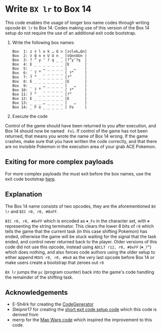 # Write `BX lr` to Box 14
This code enables the usage of longer box name codes through writing opcode `BX lr` to Box 14.
Codes making use of this version of the Box 14 setup do not require the use of an additional exit code bootstrap.

1. Write the following box names:
    ```
    Box  1: z ♀ l o k … Q n	[z♀lok…Qn]
    Box  2: ♀ Q n n U U n _	[♀QnnUUn ]
    Box  3: ? ” y ‘ ? q _ _	[?”y‘?q  ]
    Box  4: E _ _ _ _ _ _ _	[E       ]
    Box  5: _ _ _ … _ _ _ _	[   …    ]
    Box  6: _ ? ” _ _ _ _ _	[ ?”     ]
    Box  7: ? ” _ _ _ _ _ _	[?”      ]
    Box  8: E _ _ _ _ _ _ _	[E       ]
    Box  9: _ _ _ … _ _ _ _	[   …    ]
    Box 10: _ ? ” _ _ _ _ _	[ ?”     ]
    Box 11: ? ” _ _ _ _ _ _	[?”      ]
    Box 12: E _ _ _ _ _ _ _	[E       ]
    Box 13: _ _ _ … _ _ _ _	[   …    ]
    Box 14: _ F o _ _ _ _ _	[ Fo     ]
    ```
2. Execute the code

Control of the game should have been returned to you after execution, and Box 14 should now be named ` Foì`.
If control of the game has not been returned, that means you wrote the name of Box 14 wrong.
If the game crashes, make sure that you have written the code correctly, and that there are no invisible Pokemon in the execution area of your grab ACE Pokemon.

## Exiting for more complex payloads
For more complex payloads the must exit before the box names, use the exit code bootstrap [here](ace_notes/ExitCodes/GrabACEBootstrap.md).

## Explanation
The Box 14 name consists of two opcodes, they are the aforementioned `BX lr` and `BIC r0, r0, #0xFF`.

`BIC r0, r0, #0xFF` which is encoded as `✖_Fo` in the character set, with `✖` representing the string terminator.
This clears the lower 8 bits of `r0` which tells the game that the current task (in this case shifting Pokemon) has ended, otherwise the game will be stuck waiting for the signal that the task ended, and control never returned back to the player.
Older versions of this code did not use this opcode, instead using `ADCLT r12, r0, #0xFF` (`✖_?”`) which does nothing, and also forces code authors using the older setup to either append `MOVS r0, r0, #0x0` as the very last opcode before Box 14 or make users create a bootstrap that zeroes out `r0`

`BX lr` jumps the `pc` (program counter) back into the game's code handling the remainder of the shifting task.

## Acknowledgements
- E-Sh4rk for creating the [CodeGenerator](https://e-sh4rk.github.io/CodeGenerator)
- Sleipnir17 for creating the [short exit code setup code](https://e-sh4rk.github.io/EmeraldACE_web/doc/FRLG_Short_Exit_Codes_Guide.pdf) which this code is derived from
- merrp for the [Map Warp code](https://www.youtube.com/watch?v=yVhK4pLC9ac) which inspired the improvement to this code.